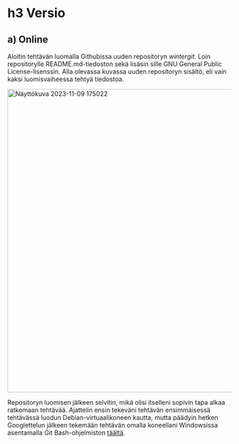 # h3 Versio
## a) Online
Aloitin tehtävän luomalla Githubissa uuden repositoryn <i>wintergit</i>. Loin repositorylle README.md-tiedoston sekä lisäsin sille GNU General Public License-lisenssin. Alla olevassa kuvassa uuden repositoryn sisältö, eli vain kaksi luomisvaiheessa tehtyä tiedostoa. 

<img width="682" alt="Näyttökuva 2023-11-09 175022" src="https://github.com/esskra/palvelinten_hallinta/assets/148875302/7fc8e2e9-334d-4826-9660-aa48d13e7faa">

Repositoryn luomisen jälkeen selvitin, mikä olisi itselleni sopivin tapa alkaa ratkomaan tehtävää. Ajattelin ensin tekeväni tehtävän ensimmäisessä tehtävässä luodun Debian-virtuaalikoneen kautta, mutta päädyin hetken Googlettelun jälkeen tekemään tehtävän omalla koneellani Windowsissa asentamalla Git Bash-ohjelmiston [täältä](https://gitforwindows.org/). 

